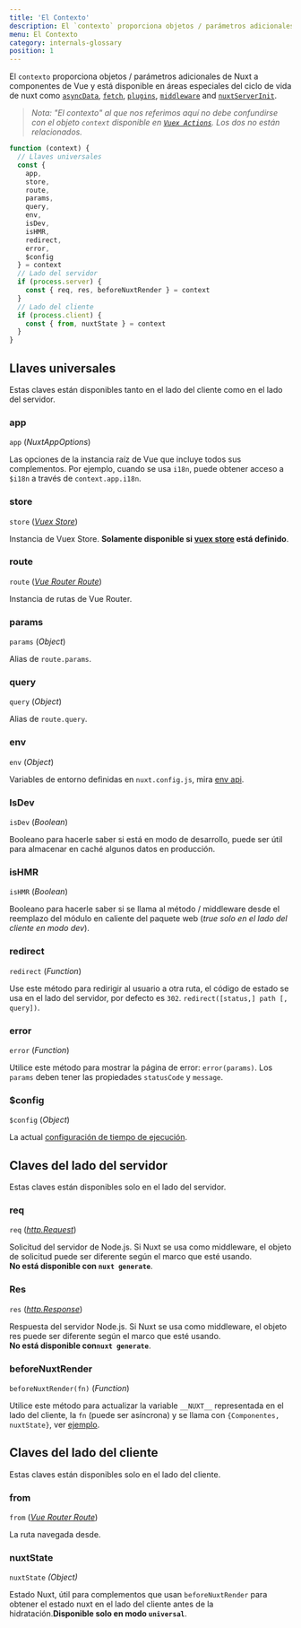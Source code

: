 ```yaml
---
title: 'El Contexto'
description: El `contexto` proporciona objetos / parámetros adicionales de Nuxt que tradicionalmente no están disponibles para los componentes de Vue. `Context` está disponible en áreas especiales del ciclo de vida de nuxt como` asyncData`, `plugins`,` middlewares`, `modules` y` store / nuxtServerInit`.
menu: El Contexto
category: internals-glossary
position: 1
---
```


El `contexto` proporciona objetos / parámetros adicionales de Nuxt a componentes de Vue y está disponible en áreas especiales del ciclo de vida de nuxt como [`asyncData`](/api), [`fetch`](/guides/features/data-fetching), [`plugins`](/guides/directory-structure/plugins), [`middleware`](/guides/directory-structure/middleware#router-middleware) and [`nuxtServerInit`](/guides/directory-structure/store#the-nuxtserverinit-action).

> _Nota: "El contexto" al que nos referimos aquí no debe confundirse con el objeto `context` disponible en [`Vuex Actions`](https://vuex.vuejs.org/guide/actions.html). Los dos no están relacionados._

```js
function (context) {
  // Llaves universales
  const {
    app,
    store,
    route,
    params,
    query,
    env,
    isDev,
    isHMR,
    redirect,
    error,
    $config
  } = context
  // Lado del servidor
  if (process.server) {
    const { req, res, beforeNuxtRender } = context
  }
  // Lado del cliente
  if (process.client) {
    const { from, nuxtState } = context
  }
}
```

## Llaves universales

Estas claves están disponibles tanto en el lado del cliente como en el lado del servidor.

### app

`app` (_NuxtAppOptions_)

Las opciones de la instancia raíz de Vue que incluye todos sus complementos. Por ejemplo, cuando se usa `i18n`, puede obtener acceso a `$i18n` a través de `context.app.i18n`.

### store

`store` ([_Vuex Store_](https://vuex.vuejs.org/api/#vuex-store-instance-properties))

Instancia de Vuex Store. **Solamente disponible si [vuex store](/guides/directory-structure/store) está definido**.

### route

`route` ([_Vue Router Route_](https://router.vuejs.org/api/#the-route-object))

Instancia de rutas de Vue Router.

### params

`params` (_Object_)

Alias de `route.params`.

### query

`query` (_Object_)

Alias de `route.query`.

### env

`env` (_Object_)

Variables de entorno definidas en `nuxt.config.js`, mira [env api](/guides/configuration-glossary/configuration-env).

### IsDev

`isDev` (_Boolean_)

Booleano para hacerle saber si está en modo de desarrollo, puede ser útil para almacenar en caché algunos datos en producción.

### isHMR

`isHMR` (_Boolean_)

Booleano para hacerle saber si se llama al método / middleware desde el reemplazo del módulo en caliente del paquete web (_true solo en el lado del cliente en modo dev_).

### redirect

`redirect` (_Function_)

Use este método para redirigir al usuario a otra ruta, el código de estado se usa en el lado del servidor, por defecto es `302`. `redirect([status,] path [, query])`.

### error

`error` (_Function_)

Utilice este método para mostrar la página de error: `error(params)`. Los `params` deben tener las propiedades `statusCode` y `message`.

### \$config

`$config` (_Object_)

La actual [configuración de tiempo de ejecución](/guide/runtime-config).

## Claves del lado del servidor

Estas claves están disponibles solo en el lado del servidor.

### req

`req` ([_http.Request_](https://nodejs.org/api/http.html#http_class_http_incomingmessage))

Solicitud del servidor de Node.js. Si Nuxt se usa como middleware, el objeto de solicitud puede ser diferente según el marco que esté usando.<br>**No está disponible con `nuxt generate`**.

### Res

`res` ([_http.Response_](https://nodejs.org/api/http.html#http_class_http_serverresponse))

Respuesta del servidor Node.js. Si Nuxt se usa como middleware, el objeto res puede ser diferente según el marco que esté usando.<br>**No está disponible con`nuxt generate`**.

### beforeNuxtRender

`beforeNuxtRender(fn)` (_Function_)

Utilice este método para actualizar la variable `__NUXT__` representada en el lado del cliente, la `fn` (puede ser asíncrona) y se llama con `{Componentes, nuxtState}`, ver [ejemplo](https://github.com/nuxt/nuxt.js/blob/cf6b0df45f678c5ac35535d49710c606ab34787d/test/fixtures/basic/pages/special-state.vue).

## Claves del lado del cliente

Estas claves están disponibles solo en el lado del cliente.

### from

`from` ([_Vue Router Route_](https://router.vuejs.org/api/#the-route-object))

La ruta navegada desde.

### nuxtState

`nuxtState` _(Object)_

Estado Nuxt, útil para complementos que usan `beforeNuxtRender` para obtener el estado nuxt en el lado del cliente antes de la hidratación.**Disponible solo en modo `universal`**.
